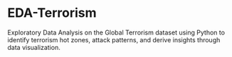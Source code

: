 # EDA-Terrorism
Exploratory Data Analysis on the Global Terrorism dataset using Python to identify terrorism hot zones, attack patterns, and derive insights through data visualization.
